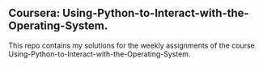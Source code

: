 ## Coursera: Using-Python-to-Interact-with-the-Operating-System.

This repo contains my solutions for the weekly assignments of the course Using-Python-to-Interact-with-the-Operating-System.
